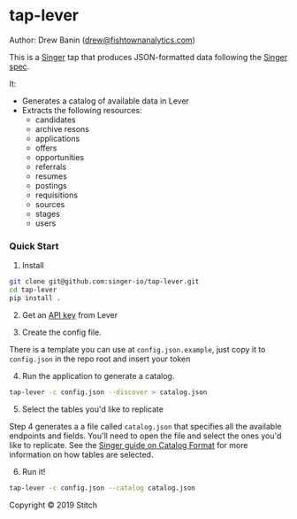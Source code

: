 # tap-lever

Author: Drew Banin (drew@fishtownanalytics.com)

This is a [Singer](http://singer.io) tap that produces JSON-formatted data following the [Singer spec](https://github.com/singer-io/getting-started/blob/master/SPEC.md).

It:
- Generates a catalog of available data in Lever
- Extracts the following resources:
  - candidates
  - archive resons
  - applications
  - offers
  - opportunities
  - referrals
  - resumes
  - postings
  - requisitions
  - sources
  - stages
  - users

### Quick Start

1. Install

```bash
git clone git@github.com:singer-io/tap-lever.git
cd tap-lever
pip install .
```

2. Get an [API key](https://hire.lever.co/settings/integrations?tab=api) from Lever

3. Create the config file.

There is a template you can use at `config.json.example`, just copy it to `config.json` in the repo root and insert your token

4. Run the application to generate a catalog.

```bash
tap-lever -c config.json --discover > catalog.json
```

5. Select the tables you'd like to replicate

Step 4 generates a a file called `catalog.json` that specifies all the available endpoints and fields. You'll need to open the file and select the ones you'd like to replicate. See the [Singer guide on Catalog Format](https://github.com/singer-io/getting-started/blob/c3de2a10e10164689ddd6f24fee7289184682c1f/BEST_PRACTICES.md#catalog-format) for more information on how tables are selected.

6. Run it!

```bash
tap-lever -c config.json --catalog catalog.json
```

Copyright &copy; 2019 Stitch
